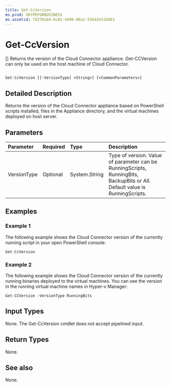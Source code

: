 ```yaml
---
title: Get-CcVersion
ms.prod: SKYPEFORBUSINESS
ms.assetid: 7d370abd-0c01-4490-88a1-55b42e51b663
---
```



# Get-CcVersion
[]
Returns the version of the Cloud Connector appliance. Get-CCVersion can only be used on the host machine of Cloud Connector.
  
    
    


```

Get-CcVersion [[-VersionType] <String>] [<CommonParameters>]
```


## Detailed Description

Returns the version of the Cloud Connector appliance based on PowerShell scripts installed, files in the Appliance directory, and the virtual machines deployed on host server.
  
    
    

## Parameters



|**Parameter**|**Required**|**Type**|**Description**|
|:-----|:-----|:-----|:-----|
|VersionType  <br/> |Optional  <br/> |System.String  <br/> |Type of version. Value of parameter can be RunningScripts, RunningBits, BackupBits or All. Default value is RunningScripts.  <br/> |
   

## Examples
<a name="Examples"> </a>


### Example 1

The following example shows the Cloud Connector version of the currently running script in your open PowerShell console:
  
    
    

```
Get-CcVersion
```


### Example 2

The following example shows the Cloud Connector version of the currently running binaries deployed to the virtual machines. You can see the version in the running virtual machine names in Hyper-v Manager:
  
    
    

```
Get-CCVersion -VersionType RunningBits
```


## Input Types
<a name="Examples"> </a>

None. The Get-CcVersion cmdlet does not accept pipelined input.
  
    
    

## Return Types
<a name="Examples"> </a>

None.
  
    
    

## See also
<a name="Examples"> </a>

None.
  
    
    


